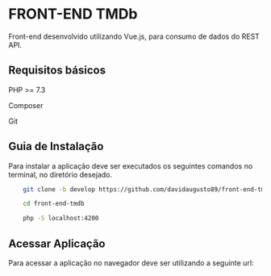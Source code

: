 # FRONT-END TMDb

Front-end desenvolvido utilizando Vue.js, para consumo de dados do REST API.

## Requisitos básicos

PHP >= 7.3

Composer

Git


## Guia de Instalação

Para instalar a aplicação deve ser executados os seguintes comandos no terminal, no diretório desejado.

```sh
	git clone -b develop https://github.com/davidaugusto89/front-end-tmdb.git front-end-tmdb

	cd front-end-tmdb

	php -S localhost:4200
```
	
## Acessar Aplicação

Para acessar a aplicação no navegador deve ser utilizando a seguinte url:


